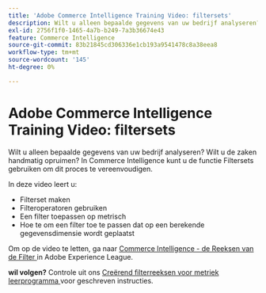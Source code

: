 ```yaml
---
title: 'Adobe Commerce Intelligence Training Video: filtersets'
description: Wilt u alleen bepaalde gegevens van uw bedrijf analyseren? Wilt u de zaken handmatig opruimen? In Adobe Commerce Intelligence kunt u de functie Filtersets gebruiken om dit proces te vereenvoudigen.
exl-id: 2756f1f0-1465-4a7b-b249-7a3b36674e43
feature: Commerce Intelligence
source-git-commit: 83b21845cd306336e1cb193a9541478c8a38eea8
workflow-type: tm+mt
source-wordcount: '145'
ht-degree: 0%

---
```


# Adobe Commerce Intelligence Training Video: filtersets

Wilt u alleen bepaalde gegevens van uw bedrijf analyseren? Wilt u de zaken handmatig opruimen? In Commerce Intelligence kunt u de functie Filtersets gebruiken om dit proces te vereenvoudigen.

In deze video leert u:

* Filterset maken
* Filteroperatoren gebruiken
* Een filter toepassen op metrisch
* Hoe te om een filter toe te passen dat op een berekende gegevensdimensie wordt geplaatst

Om op de video te letten, ga naar [ Commerce Intelligence - de Reeksen van de Filter ](/docs/commerce-learn/tutorials/business-intelligence/filter-sets.html) in Adobe Experience League.

**wil volgen?** Controle uit ons [ Creërend filterreeksen voor metriek leerprogramma ](/docs/commerce-business-intelligence/mbi/build/reports/ess-manage-data-filters.html) voor geschreven instructies.

